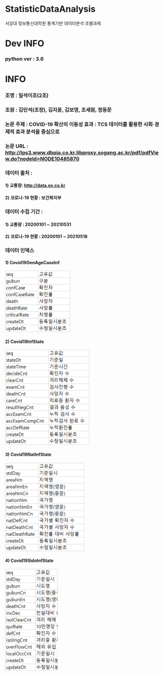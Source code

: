 # StatisticDataAnalysis  
서강대 정보통신대학원 통계기반 데이터분석 조별과제  

# Dev INFO
### python ver : 3.6

# INFO  
### 조명 : 일석이조(2조)  
### 조원 : 김민석(조장), 김지윤, 김보영, 조세원, 정동문  
### 논문 주제 : COVID-19 확산의 이동성 효과 : TCS 데이터를 활용한 사회·경제적 효과 분석을 중심으로  
### 논문 URL : http://lps3.www.dbpia.co.kr.libproxy.sogang.ac.kr/pdf/pdfView.do?nodeId=NODE10485870  
### 데이터 출처 :     
#### 1) 교통량: http://data.ex.co.kr  
#### 2) 코로나-19 현황 : 보건복지부  
### 데이터 수집 기간 :    
#### 1) 교통량 : 20200101 ~ 20210531  
#### 2) 코로나-19 현황 : 20200101 ~ 20210518  

### 데이터 인덱스
#### 1) Covid19GenAgeCaseInf  
![img.png](image/Covid19GenAgeCaseInf_index.png)

#### 2) Covid19InfState  
![img.png](image/Covid19InfState_index.png)

#### 3) Covid19NatInfState  
![img.png](image/Covid19NatInfState.png)

#### 4) Covid19SidoInfState  
![img.png](image/Covid19SidoInfState.png)